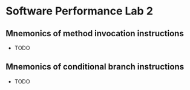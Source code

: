 # Software Performance Lab 2

## Mnemonics of method invocation instructions

- TODO

## Mnemonics of conditional branch instructions

- TODO
